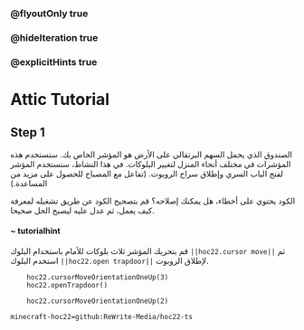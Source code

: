 ### @flyoutOnly true
### @hideIteration true
### @explicitHints true


# Attic Tutorial

## Step 1
الصندوق الذي يحمل السهم البرتقالي على الأرض هو المؤشر الخاص بك. ستستخدم هذه المؤشرات في مختلف أنحاء المنزل لتغيير البلوكات. في هذا النشاط، سنستخدم المؤشر لفتح الباب السري وإطلاق سراح الروبوت. (تفاعل مع المصباح للحصول على مزيد من المساعدة.)

الكود يحتوي على أخطاء، هل يمكنك إصلاحه؟ قم بتصحيح الكود عن طريق تشغيله لمعرفة كيف يعمل، ثم عدل عليه ليصبح الحل صحيحا.

#### ~ tutorialhint 
قم بتحريك المؤشر ثلاث بلوكات للأمام باستخدام البلوك ``||hoc22.cursor move||`` ثم استخدم البلوك ``||hoc22.open trapdoor||`` لإطلاق الروبوت.


```ghost
    hoc22.cursorMoveOrientationOneUp(3)
    hoc22.openTrapdoor()
```
```template
    hoc22.cursorMoveOrientationOneUp(2)     
```
```package
minecraft-hoc22=github:ReWrite-Media/hoc22-ts
```